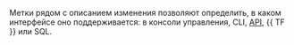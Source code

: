 Метки рядом с описанием изменения позволяют определить, в каком интерфейсе оно поддерживается: в консоли управления, CLI, [API](../../glossary/rest-api.md), {{ TF }} или SQL.
